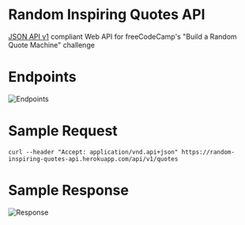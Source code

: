 # Random Inspiring Quotes API
[JSON API v1](http://jsonapi.org) compliant Web API for freeCodeCamp's "Build a Random Quote Machine" challenge

# Endpoints
![Endpoints](https://user-images.githubusercontent.com/9766310/33596375-75660918-d9d6-11e7-92c3-8a6dd430d097.png)

# Sample Request
```
curl --header "Accept: application/vnd.api+json" https://random-inspiring-quotes-api.herokuapp.com/api/v1/quotes
```

# Sample Response
![Response](https://user-images.githubusercontent.com/9766310/33598117-8e0e2396-d9dc-11e7-81cd-d23c0bb17a2e.png)

